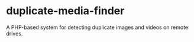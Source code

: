 # duplicate-media-finder
A PHP-based system for detecting duplicate images and videos on remote drives.
